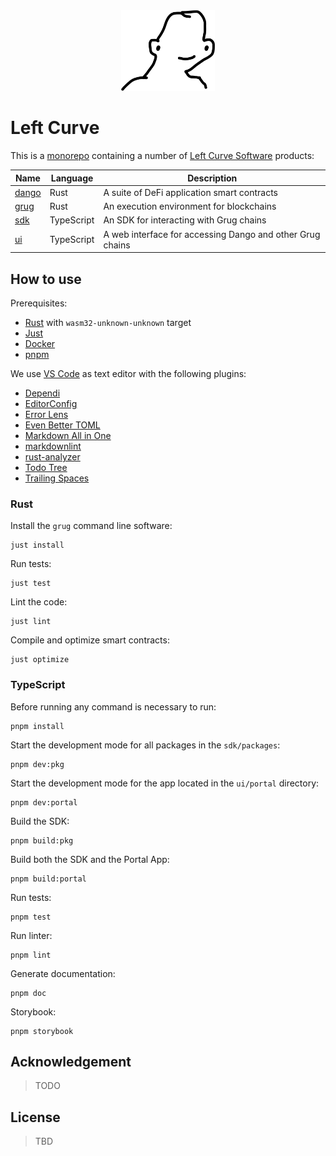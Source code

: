 <div align="center">
  <img src="book/left-curve.svg" width="150" styles="">
</div>

# Left Curve

This is a [monorepo](https://en.wikipedia.org/wiki/Monorepo) containing a number of [Left Curve Software](https://x.com/leftCurveSoft) products:

| Name              | Language   | Description                                               |
| ----------------- | ---------- | --------------------------------------------------------- |
| [dango](./dango/) | Rust       | A suite of DeFi application smart contracts               |
| [grug](./grug/)   | Rust       | An execution environment for blockchains                  |
| [sdk](./sdk/)     | TypeScript | An SDK for interacting with Grug chains                   |
| [ui](./ui/)       | TypeScript | A web interface for accessing Dango and other Grug chains |

## How to use

Prerequisites:

- [Rust](https://rustup.rs/) with `wasm32-unknown-unknown` target
- [Just](https://just.systems/man/en/)
- [Docker](https://docs.docker.com/engine/install/)
- [pnpm](https://pnpm.io/)

We use [VS Code](https://code.visualstudio.com/) as text editor with the following plugins:

- [Dependi](https://marketplace.visualstudio.com/items?itemName=fill-labs.dependi)
- [EditorConfig](https://marketplace.visualstudio.com/items?itemName=EditorConfig.EditorConfig)
- [Error Lens](https://marketplace.visualstudio.com/items?itemName=usernamehw.errorlens)
- [Even Better TOML](https://marketplace.visualstudio.com/items?itemName=tamasfe.even-better-toml)
- [Markdown All in One](https://marketplace.visualstudio.com/items?itemName=yzhang.markdown-all-in-one)
- [markdownlint](https://marketplace.visualstudio.com/items?itemName=DavidAnson.vscode-markdownlint)
- [rust-analyzer](https://marketplace.visualstudio.com/items?itemName=rust-lang.rust-analyzer)
- [Todo Tree](https://marketplace.visualstudio.com/items?itemName=Gruntfuggly.todo-tree)
- [Trailing Spaces](https://marketplace.visualstudio.com/items?itemName=shardulm94.trailing-spaces)

### Rust

Install the `grug` command line software:

```shell
just install
```

Run tests:

```shell
just test
```

Lint the code:

```shell
just lint
```

Compile and optimize smart contracts:

```shell
just optimize
```

### TypeScript

Before running any command is necessary to run:

```shell
pnpm install
```

Start the development mode for all packages in the `sdk/packages`:

```shell
pnpm dev:pkg
```

Start the development mode for the app located in the `ui/portal` directory:

```shell
pnpm dev:portal
```

Build the SDK:

```shell
pnpm build:pkg
```

Build both the SDK and the Portal App:

```shell
pnpm build:portal
```

Run tests:

```shell
pnpm test
```

Run linter:

```shell
pnpm lint
```

Generate documentation:

```shell
pnpm doc
```

Storybook:

```shell
pnpm storybook
```

## Acknowledgement

> TODO

## License

> TBD
